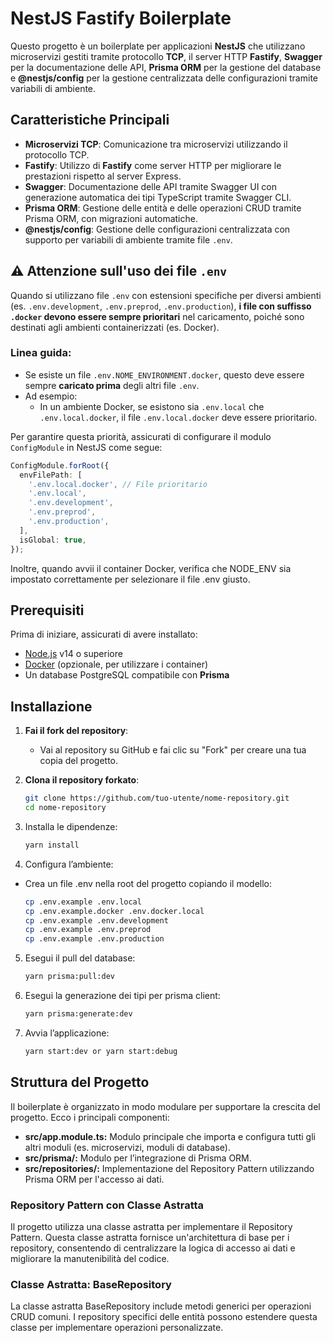 # NestJS Fastify Boilerplate

Questo progetto è un boilerplate per applicazioni **NestJS** che utilizzano microservizi gestiti tramite protocollo **TCP**, il server HTTP **Fastify**, **Swagger** per la documentazione delle API, **Prisma ORM** per la gestione del database e **@nestjs/config** per la gestione centralizzata delle configurazioni tramite variabili di ambiente.

## Caratteristiche Principali

- **Microservizi TCP**: Comunicazione tra microservizi utilizzando il protocollo TCP.
- **Fastify**: Utilizzo di **Fastify** come server HTTP per migliorare le prestazioni rispetto al server Express.
- **Swagger**: Documentazione delle API tramite Swagger UI con generazione automatica dei tipi TypeScript tramite Swagger CLI.
- **Prisma ORM**: Gestione delle entità e delle operazioni CRUD tramite Prisma ORM, con migrazioni automatiche.
- **@nestjs/config**: Gestione delle configurazioni centralizzata con supporto per variabili di ambiente tramite file `.env`.

## ⚠️ Attenzione sull'uso dei file `.env`

Quando si utilizzano file `.env` con estensioni specifiche per diversi ambienti (es. `.env.development`, `.env.preprod`, `.env.production`), **i file con suffisso `.docker` devono essere sempre prioritari** nel caricamento, poiché sono destinati agli ambienti containerizzati (es. Docker).

### Linea guida:

- Se esiste un file `.env.NOME_ENVIRONMENT.docker`, questo deve essere sempre **caricato prima** degli altri file `.env`.
- Ad esempio:
  - In un ambiente Docker, se esistono sia `.env.local` che `.env.local.docker`, il file `.env.local.docker` deve essere prioritario.

Per garantire questa priorità, assicurati di configurare il modulo `ConfigModule` in NestJS come segue:

```typescript
ConfigModule.forRoot({
  envFilePath: [
    '.env.local.docker', // File prioritario
    '.env.local',
    '.env.development',
    '.env.preprod',
    '.env.production',
  ],
  isGlobal: true,
});
```

Inoltre, quando avvii il container Docker, verifica che NODE_ENV sia impostato correttamente per selezionare il file .env giusto.

## Prerequisiti

Prima di iniziare, assicurati di avere installato:

- [Node.js](https://nodejs.org/) v14 o superiore
- [Docker](https://www.docker.com/) (opzionale, per utilizzare i container)
- Un database PostgreSQL compatibile con **Prisma**

## Installazione

1. **Fai il fork del repository**:

   - Vai al repository su GitHub e fai clic su "Fork" per creare una tua copia del progetto.

2. **Clona il repository forkato**:
   ```bash
   git clone https://github.com/tuo-utente/nome-repository.git
   cd nome-repository
   ```
3. Installa le dipendenze:
   ```bash
   yarn install
   ```
4. Configura l’ambiente:

- Crea un file .env nella root del progetto copiando il modello:
  ```bash
  cp .env.example .env.local
  cp .env.example.docker .env.docker.local
  cp .env.example .env.development
  cp .env.example .env.preprod
  cp .env.example .env.production
  ```

5. Esegui il pull del database:
   ```bash
   yarn prisma:pull:dev
   ```
6. Esegui la generazione dei tipi per prisma client:
   ```bash
   yarn prisma:generate:dev
   ```
7. Avvia l’applicazione:
   ```bash
   yarn start:dev or yarn start:debug
   ```

## Struttura del Progetto

Il boilerplate è organizzato in modo modulare per supportare la crescita del progetto. Ecco i principali componenti:

- **src/app.module.ts:** Modulo principale che importa e configura tutti gli altri moduli (es. microservizi, moduli di database).
- **src/prisma/:** Modulo per l’integrazione di Prisma ORM.
- **src/repositories/:** Implementazione del Repository Pattern utilizzando Prisma ORM per l'accesso ai dati.

### Repository Pattern con Classe Astratta

Il progetto utilizza una classe astratta per implementare il Repository Pattern. Questa classe astratta fornisce un'architettura di base per i repository, consentendo di centralizzare la logica di accesso ai dati e migliorare la manutenibilità del codice.

### Classe Astratta: BaseRepository

La classe astratta BaseRepository include metodi generici per operazioni CRUD comuni. I repository specifici delle entità possono estendere questa classe per implementare operazioni personalizzate.
